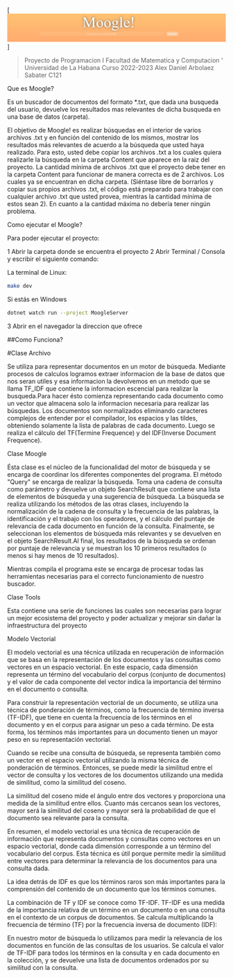 [![MOOGLE](./Captura.png)]
>Proyecto de Programacion I
>Facultad de Matematica y Computacion ' Universidad de La Habana
>Curso 2022-2023
>Alex Daniel Arbolaez Sabater C121

Que es Moogle?

Es un buscador de documentos del formato *.txt, que dada una busqueda del usuario, devuelve los resultados mas relevantes de dicha busqueda en una base de datos (carpeta).


El objetivo de Moogle! es realizar búsquedas en el interior de varios archivos .txt y en función del contenido de los mismos, mostrar los resultados más relevantes de acuerdo a la búsqueda que usted haya realizado. Para esto, usted debe copiar los archivos .txt a los cuales quiera realizarle la búsqueda en la carpeta Content que aparece en la raiz del proyecto. La cantidad mínima de archivos .txt que el proyecto debe tener en la carpeta Content para funcionar de manera correcta es de 2 archivos. Los cuales ya se encuentran en dicha carpeta. (Siéntase libre de borrarlos y copiar sus propios archivos .txt, el código está preparado para trabajar con cualquier archivo .txt que usted provea, mientras la cantidad mínima de estos sean 2). En cuanto a la cantidad máxima no debería tener ningún problema.

Como ejecutar el Moogle?

Para poder ejecutar el proyecto:

1 Abrir la carpeta donde se encuentra el proyecto
2 Abrir Terminal / Consola y escribir el siguiente comando:

 La terminal de Linux:

```bash
make dev
```
Si estás en Windows

```bash
dotnet watch run --project MoogleServer
```

3 Abrir en el navegador la direccion que ofrece

##Como Funciona?

#Clase Archivo 

Se utiliza para representar documentos en un motor de búsqueda. Mediante procesos de calculos logramos extraer informacion de la base de datos que nos seran utiles y esa informacion la devolvemos en un metodo que se llama TF_IDF que contiene la informacion escencial para realizar la busqueda.Para hacer ésto comienza representando cada documento como un vector que almacena solo la informacion necesaria para realizar las búsquedas. Los documentos son normalizados eliminando caracteres complejos de entender por el compilador, los espacios y las tildes, obteniendo solamente la lista de palabras de cada documento. Luego se realiza el cálculo del TF(Termine Frequence) y del IDF(Inverse Document Frequence).

Clase Moogle

Ésta clase es el núcleo de la funcionalidad del motor de búsqueda y se encarga de coordinar los diferentes componentes del programa. El método "Query" se encarga de realizar la búsqueda. Toma una cadena de consulta como parámetro y devuelve un objeto SearchResult que contiene una lista de elementos de búsqueda y una sugerencia de búsqueda. La búsqueda se realiza utilizando los métodos de las otras clases, incluyendo la normalización de la cadena de consulta y la frecuencia de las palabras, la identificación y el trabajo con los operadores, y el cálculo del puntaje de relevancia de cada documento en función de la consulta. Finalmente, se seleccionan los elementos de búsqueda más relevantes y se devuelven en el objeto SearchResult.Al final, los resultados de la búsqueda se ordenan por puntaje de relevancia y se muestran los 10 primeros resultados (o menos si hay menos de 10 resultados). 

Mientras compila el programa este se encarga de procesar todas las herramientas necesarias para el correcto funcionamiento de nuestro buscador.

Clase Tools 

Esta contiene una serie de funciones las cuales son necesarias para lograr un mejor ecosistema del proyecto y poder actualizar y mejorar sin dañar la infraestructura del proyecto

Modelo Vectorial

El modelo vectorial es una técnica utilizada en recuperación de información que se basa en la representación de los documentos y las consultas como vectores en un espacio vectorial. En este espacio, cada dimensión representa un término del vocabulario del corpus (conjunto de documentos) y el valor de cada componente del vector indica la importancia del término en el documento o consulta.

Para construir la representación vectorial de un documento, se utiliza una técnica de ponderación de términos, como la frecuencia de término inversa (TF-IDF), que tiene en cuenta la frecuencia de los términos en el documento y en el corpus para asignar un peso a cada término. De esta forma, los términos más importantes para un documento tienen un mayor peso en su representación vectorial.

Cuando se recibe una consulta de búsqueda, se representa también como un vector en el espacio vectorial utilizando la misma técnica de ponderación de términos. Entonces, se puede medir la similitud entre el vector de consulta y los vectores de los documentos utilizando una medida de similitud, como la similitud del coseno.

La similitud del coseno mide el ángulo entre dos vectores y proporciona una medida de la similitud entre ellos. Cuanto más cercanos sean los vectores, mayor será la similitud del coseno y mayor será la probabilidad de que el documento sea relevante para la consulta.

En resumen, el modelo vectorial es una técnica de recuperación de información que representa documentos y consultas como vectores en un espacio vectorial, donde cada dimensión corresponde a un término del vocabulario del corpus. Esta técnica es útil porque permite medir la similitud entre vectores para determinar la relevancia de los documentos para una consulta dada.

La idea detrás de IDF es que los términos raros son más importantes para la comprensión del contenido de un documento que los términos comunes.

La combinación de TF y IDF se conoce como TF-IDF. TF-IDF es una medida de la importancia relativa de un término en un documento o en una consulta en el contexto de un corpus de documentos. Se calcula multiplicando la frecuencia de término (TF) por la frecuencia inversa de documento (IDF):

En nuestro motor de búsqueda lo utilizamos para medir la relevancia de los documentos en función de las consultas de los usuarios. Se calcula el valor de TF-IDF para todos los términos en la consulta y en cada documento en la colección, y se devuelve una lista de documentos ordenados por su similitud con la consulta.
